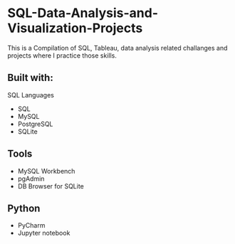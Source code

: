 # SQL-Data-Analysis-and-Visualization-Projects

This is a Compilation of SQL, Tableau, data analysis related challanges and projects where I practice those skills.

## Built with:
SQL Languages

- SQL
-  MySQL
- PostgreSQL
- SQLite

## Tools

- MySQL Workbench
- pgAdmin
- DB Browser for SQLite

## Python

- PyCharm
- Jupyter notebook
